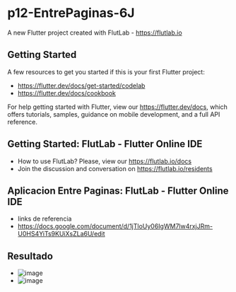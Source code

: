 # p12-EntrePaginas-6J

A new Flutter project created with FlutLab - https://flutlab.io

## Getting Started

A few resources to get you started if this is your first Flutter project:

- https://flutter.dev/docs/get-started/codelab
- https://flutter.dev/docs/cookbook

For help getting started with Flutter, view our
https://flutter.dev/docs, which offers tutorials,
samples, guidance on mobile development, and a full API reference.

## Getting Started: FlutLab - Flutter Online IDE

- How to use FlutLab? Please, view our https://flutlab.io/docs
- Join the discussion and conversation on https://flutlab.io/residents

## Aplicacion Entre Paginas: FlutLab - Flutter Online IDE
- links de referencia
- https://docs.google.com/document/d/1jTloUy06IgWM7lw4rxjJRm-U0HS4YiTs9KUiXsZLa6U/edit
## Resultado
- ![image](https://github.com/REriveradelgadillo/p12-EntrePag-6J/assets/143548741/94bb28c5-dbc6-4d01-899c-9417d87a6eec)
- ![image](https://github.com/REriveradelgadillo/p12-EntrePag-6J/assets/143548741/23324401-2463-4e5c-90da-e9e44b5ac0d1)

